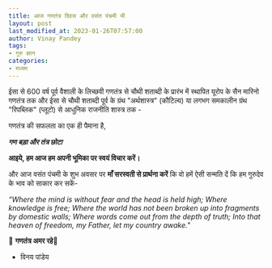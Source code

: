 ```yaml
---
title: आज गणतंत्र दिवस और वसंत पंचमी भी
layout: post
last_modified_at: 2023-01-26T07:57:00
author: Vinay Pandey
tags:
- गुरु ज्ञान
categories:
- मध्यम
---
```

ईसा से 600 वर्ष पूर्व वैशाली के लिच्छवी गणतंत्र से चौथी शताब्दी के प्रारंभ में स्थापित यूरोप के सैन मारिनो गणतंत्र तक
और 
ईसा से चौथी शताब्दी पूर्व के ग्रंथ "अर्थशास्त्र" (कौटिल्य) या लगभग समकालीन ग्रंथ "रिपब्लिक" (प्लूटो) से आधुनिक राजनीति शास्त्र तक -

गणतंत्र की सफलता का एक ही पैमाना है,

***गण बड़ा और तंत्र छोटा***

**आइये, हम आज हम अपनी भूमिका पर स्वयं विचार करें।**

और आज वसंत पंचमी के शुभ अवसर पर **माँ सरस्वती से प्रार्थना करें** कि वो हमें ऐसी सन्मति दें कि हम गुरुदेव के भाव को साकार कर सकें- 

*“Where the mind is without fear and the head is held high;*
*Where knowledge is free;*
*Where the world has not been broken up into fragments by domestic walls;*
*Where words come out from the depth of truth;*
*Into that heaven of freedom, my Father, let my country awake."*

🙏 **गणतंत्र अमर रहे**🙏

- विनय पांडेय


